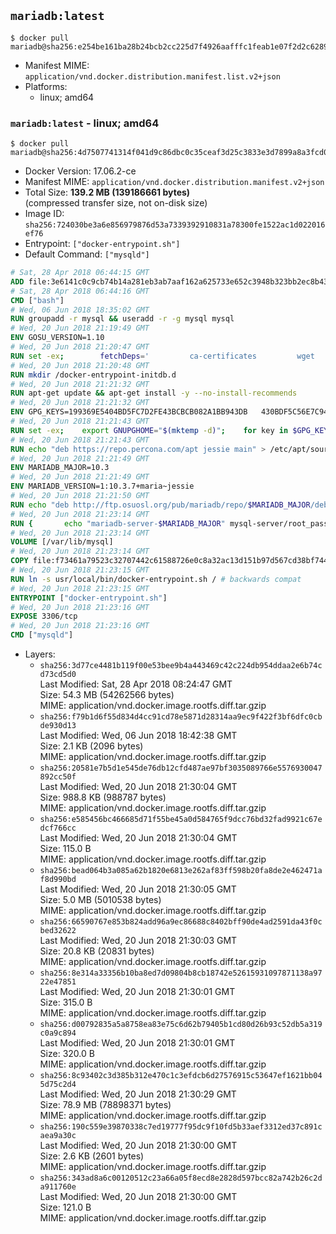 ## `mariadb:latest`

```console
$ docker pull mariadb@sha256:e254be161ba28b24bcb2cc225d7f4926aafffc1feab1e07f2d2c62898c5ac88a
```

-	Manifest MIME: `application/vnd.docker.distribution.manifest.list.v2+json`
-	Platforms:
	-	linux; amd64

### `mariadb:latest` - linux; amd64

```console
$ docker pull mariadb@sha256:4d7507741314f041d9c86dbc0c35ceaf3d25c3833e3d7899a8a3fcd03670f368
```

-	Docker Version: 17.06.2-ce
-	Manifest MIME: `application/vnd.docker.distribution.manifest.v2+json`
-	Total Size: **139.2 MB (139186661 bytes)**  
	(compressed transfer size, not on-disk size)
-	Image ID: `sha256:724030be3a6e856979876d53a7339392910831a78300fe1522ac1d022016ef76`
-	Entrypoint: `["docker-entrypoint.sh"]`
-	Default Command: `["mysqld"]`

```dockerfile
# Sat, 28 Apr 2018 06:44:15 GMT
ADD file:3e6141c0c9cb74b14a281eb3ab7aaf162a625733e652c3948b323bb2ec8b4343 in / 
# Sat, 28 Apr 2018 06:44:16 GMT
CMD ["bash"]
# Wed, 06 Jun 2018 18:35:02 GMT
RUN groupadd -r mysql && useradd -r -g mysql mysql
# Wed, 20 Jun 2018 21:19:49 GMT
ENV GOSU_VERSION=1.10
# Wed, 20 Jun 2018 21:20:47 GMT
RUN set -ex; 		fetchDeps=' 		ca-certificates 		wget 	'; 	apt-get update; 	apt-get install -y --no-install-recommends $fetchDeps; 	rm -rf /var/lib/apt/lists/*; 		dpkgArch="$(dpkg --print-architecture | awk -F- '{ print $NF }')"; 	wget -O /usr/local/bin/gosu "https://github.com/tianon/gosu/releases/download/$GOSU_VERSION/gosu-$dpkgArch"; 	wget -O /usr/local/bin/gosu.asc "https://github.com/tianon/gosu/releases/download/$GOSU_VERSION/gosu-$dpkgArch.asc"; 		export GNUPGHOME="$(mktemp -d)"; 	gpg --keyserver ha.pool.sks-keyservers.net --recv-keys B42F6819007F00F88E364FD4036A9C25BF357DD4; 	gpg --batch --verify /usr/local/bin/gosu.asc /usr/local/bin/gosu; 	rm -r "$GNUPGHOME" /usr/local/bin/gosu.asc; 		chmod +x /usr/local/bin/gosu; 	gosu nobody true; 		apt-get purge -y --auto-remove $fetchDeps
# Wed, 20 Jun 2018 21:20:48 GMT
RUN mkdir /docker-entrypoint-initdb.d
# Wed, 20 Jun 2018 21:21:32 GMT
RUN apt-get update && apt-get install -y --no-install-recommends 		apt-transport-https ca-certificates 		pwgen 	&& rm -rf /var/lib/apt/lists/*
# Wed, 20 Jun 2018 21:21:32 GMT
ENV GPG_KEYS=199369E5404BD5FC7D2FE43BCBCB082A1BB943DB 	430BDF5C56E7C94E848EE60C1C4CBDCDCD2EFD2A 	4D1BB29D63D98E422B2113B19334A25F8507EFA5
# Wed, 20 Jun 2018 21:21:43 GMT
RUN set -ex; 	export GNUPGHOME="$(mktemp -d)"; 	for key in $GPG_KEYS; do 		gpg --keyserver ha.pool.sks-keyservers.net --recv-keys "$key"; 	done; 	gpg --export $GPG_KEYS > /etc/apt/trusted.gpg.d/mariadb.gpg; 	rm -r "$GNUPGHOME"; 	apt-key list
# Wed, 20 Jun 2018 21:21:43 GMT
RUN echo "deb https://repo.percona.com/apt jessie main" > /etc/apt/sources.list.d/percona.list 	&& { 		echo 'Package: *'; 		echo 'Pin: release o=Percona Development Team'; 		echo 'Pin-Priority: 998'; 	} > /etc/apt/preferences.d/percona
# Wed, 20 Jun 2018 21:21:49 GMT
ENV MARIADB_MAJOR=10.3
# Wed, 20 Jun 2018 21:21:49 GMT
ENV MARIADB_VERSION=1:10.3.7+maria~jessie
# Wed, 20 Jun 2018 21:21:50 GMT
RUN echo "deb http://ftp.osuosl.org/pub/mariadb/repo/$MARIADB_MAJOR/debian jessie main" > /etc/apt/sources.list.d/mariadb.list 	&& { 		echo 'Package: *'; 		echo 'Pin: release o=MariaDB'; 		echo 'Pin-Priority: 999'; 	} > /etc/apt/preferences.d/mariadb
# Wed, 20 Jun 2018 21:23:14 GMT
RUN { 		echo "mariadb-server-$MARIADB_MAJOR" mysql-server/root_password password 'unused'; 		echo "mariadb-server-$MARIADB_MAJOR" mysql-server/root_password_again password 'unused'; 	} | debconf-set-selections 	&& apt-get update 	&& apt-get install -y 		"mariadb-server=$MARIADB_VERSION" 		percona-xtrabackup-24 		socat 	&& rm -rf /var/lib/apt/lists/* 	&& sed -ri 's/^user\s/#&/' /etc/mysql/my.cnf /etc/mysql/conf.d/* 	&& rm -rf /var/lib/mysql && mkdir -p /var/lib/mysql /var/run/mysqld 	&& chown -R mysql:mysql /var/lib/mysql /var/run/mysqld 	&& chmod 777 /var/run/mysqld 	&& find /etc/mysql/ -name '*.cnf' -print0 		| xargs -0 grep -lZE '^(bind-address|log)' 		| xargs -rt -0 sed -Ei 's/^(bind-address|log)/#&/' 	&& echo '[mysqld]\nskip-host-cache\nskip-name-resolve' > /etc/mysql/conf.d/docker.cnf
# Wed, 20 Jun 2018 21:23:14 GMT
VOLUME [/var/lib/mysql]
# Wed, 20 Jun 2018 21:23:14 GMT
COPY file:f73461a79523c32707442c61588726e0c8a32ac13d151b97d567cd38bf7443d4 in /usr/local/bin/ 
# Wed, 20 Jun 2018 21:23:15 GMT
RUN ln -s usr/local/bin/docker-entrypoint.sh / # backwards compat
# Wed, 20 Jun 2018 21:23:15 GMT
ENTRYPOINT ["docker-entrypoint.sh"]
# Wed, 20 Jun 2018 21:23:16 GMT
EXPOSE 3306/tcp
# Wed, 20 Jun 2018 21:23:16 GMT
CMD ["mysqld"]
```

-	Layers:
	-	`sha256:3d77ce4481b119f00e53bee9b4a443469c42c224db954ddaa2e6b74cd73cd5d0`  
		Last Modified: Sat, 28 Apr 2018 08:24:47 GMT  
		Size: 54.3 MB (54262566 bytes)  
		MIME: application/vnd.docker.image.rootfs.diff.tar.gzip
	-	`sha256:f79b1d6f55d834d4cc91cd78e5871d28314aa9ec9f422f3bf6dfc0cbde930d13`  
		Last Modified: Wed, 06 Jun 2018 18:42:38 GMT  
		Size: 2.1 KB (2096 bytes)  
		MIME: application/vnd.docker.image.rootfs.diff.tar.gzip
	-	`sha256:20581e7b5d1e545de76db12cfd487ae97bf3035089766e5576930047892cc50f`  
		Last Modified: Wed, 20 Jun 2018 21:30:04 GMT  
		Size: 988.8 KB (988787 bytes)  
		MIME: application/vnd.docker.image.rootfs.diff.tar.gzip
	-	`sha256:e585456bc466685d71f55be45a0d584765f9dcc76bd32fad9921c67edcf766cc`  
		Last Modified: Wed, 20 Jun 2018 21:30:04 GMT  
		Size: 115.0 B  
		MIME: application/vnd.docker.image.rootfs.diff.tar.gzip
	-	`sha256:bead064b3a085a62b1820e6813e262af83ff598b20fa8de2e462471af8d990bd`  
		Last Modified: Wed, 20 Jun 2018 21:30:05 GMT  
		Size: 5.0 MB (5010538 bytes)  
		MIME: application/vnd.docker.image.rootfs.diff.tar.gzip
	-	`sha256:66590767e853b824add96a9ec86688c8402bff90de4ad2591da43f0cbed32622`  
		Last Modified: Wed, 20 Jun 2018 21:30:03 GMT  
		Size: 20.8 KB (20831 bytes)  
		MIME: application/vnd.docker.image.rootfs.diff.tar.gzip
	-	`sha256:8e314a33356b10ba8ed7d09804b8cb18742e52615931097871138a9722e47851`  
		Last Modified: Wed, 20 Jun 2018 21:30:01 GMT  
		Size: 315.0 B  
		MIME: application/vnd.docker.image.rootfs.diff.tar.gzip
	-	`sha256:d00792835a5a8758ea83e75c6d62b79405b1cd80d26b93c52db5a319c0a9c894`  
		Last Modified: Wed, 20 Jun 2018 21:30:01 GMT  
		Size: 320.0 B  
		MIME: application/vnd.docker.image.rootfs.diff.tar.gzip
	-	`sha256:8c93402c3d385b312e470c1c3efdcb6d27576915c53647ef1621bb045d75c2d4`  
		Last Modified: Wed, 20 Jun 2018 21:30:29 GMT  
		Size: 78.9 MB (78898371 bytes)  
		MIME: application/vnd.docker.image.rootfs.diff.tar.gzip
	-	`sha256:190c559e39870338c7ed19777f95dc9f10fd5b33aef3312ed37c891caea9a30c`  
		Last Modified: Wed, 20 Jun 2018 21:30:00 GMT  
		Size: 2.6 KB (2601 bytes)  
		MIME: application/vnd.docker.image.rootfs.diff.tar.gzip
	-	`sha256:343ad8a6c00120512c23a66a05f8ecd8e2828d597bcc82a742b26c2da911760e`  
		Last Modified: Wed, 20 Jun 2018 21:30:00 GMT  
		Size: 121.0 B  
		MIME: application/vnd.docker.image.rootfs.diff.tar.gzip
